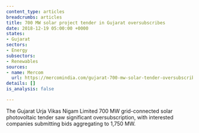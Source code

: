 ```yaml
---
content_type: articles
breadcrumbs: articles
title: 700 MW solar project tender in Gujarat oversubscribes
date: 2018-12-19 05:00:00 +0000
states:
- Gujarat
sectors:
- Energy
subsectors:
- Renewables
sources:
- name: Mercom
  url: https://mercomindia.com/gujarat-700-mw-solar-tender-oversubscribed/
details: []
is_analysis: false

---
```

The Gujarat Urja Vikas Nigam Limited 700 MW grid-connected solar photovoltaic tender saw significant oversubscription, with interested companies submitting bids aggregating to 1,750 MW. 